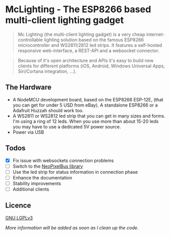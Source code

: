 # McLighting - The ESP8266 based multi-client lighting gadget

> Mc Lighting (the multi-client lighting gadget) is a very cheap internet-controllable lighting solution based on the famous ESP8266 microcontroller and WS2811/2812 led strips. It features a self-hosted responsive web-interface, a REST-API and a websocket connector.

> Because of it's open architecture and APIs it's easy to build new clients for different platforms (iOS, Android, Windows Universal Apps, Siri/Cortana integration, ...). 

## The Hardware
- A NodeMCU development board, based on the ESP8266 ESP-12E, (that you can get for under 5 USD from eBay). A standalone ESP8266 or a Adafruit Huzzah should work too.
- A WS2811 or WS2812 led strip that you can get in many sizes and forms. I'm using a ring of 12 leds. When you use more than about 15-20 leds you may have to use a dedicated 5V power source.
- Power via USB

## Todos
- [x] Fix issue with websockets connection problems
- [ ] Switch to the [NeoPixelBus library](https://github.com/Makuna/NeoPixelBus/wiki)
- [ ] Use the led strip for status information in connection phase
- [ ] Enhance the documentation
- [ ] Stability improvements
- [ ] Additional clients

## Licence
[GNU LGPLv3](http://www.gnu.org/licenses/lgpl-3.0.txt)




*More information will be added as soon as I clean up the code.*
